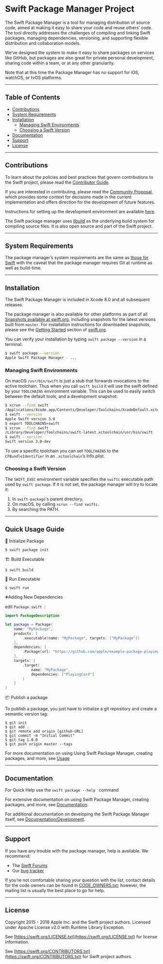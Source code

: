# Swift Package Manager Project

The Swift Package Manager is a tool for managing distribution of source code, aimed at making it easy to share your code and reuse others’ code. The tool directly addresses the challenges of compiling and linking Swift packages, managing dependencies, versioning, and supporting flexible distribution and collaboration models.

We’ve designed the system to make it easy to share packages on services like GitHub, but packages are also great for private personal development, sharing code within a team, or at any other granularity.

Note that at this time the Package Manager has no support for iOS, watchOS, or tvOS platforms.

---

## Table of Contents

* [Contributions](#contributions)
* [System Requirements](#system-requirements)
* [Installation](#installation)
  * [Managing Swift Environments](#managing-swift-environments)
  * [Choosing a Swift Version](#choosing-a-swift-version)
* [Documentation](#documentation)
* [Support](#support)
* [License](#license)

---

## Contributions

To learn about the policies and best practices that govern contributions to the Swift project, please read the [Contributor Guide](https://swift.org/contributing/).

If you are interested in contributing, please read the [Community Proposal](Documentation/PackageManagerCommunityProposal.md), which provides some context for decisions made in the current implementation and offers direction for the development of future features.

Instructions for setting up the development environment are available [here](Documentation/Development.md).

The Swift package manager uses [llbuild](https://github.com/apple/swift-llbuild) as the underlying build system for compiling source files.  It is also open source and part of the Swift project.

---

## System Requirements

The package manager’s system requirements are the same as [those for Swift](https://github.com/apple/swift#system-requirements) with the caveat that the package manager requires Git at runtime as well as build-time.

---

## Installation

The Swift Package Manager is included in Xcode 8.0 and all subsequent releases.

The package manager is also available for other platforms as part of all [Snapshots available at swift.org](https://swift.org/download/), including snapshots for the latest versions built from `master`. For installation instructions for downloaded snapshots, please see the [Getting Started](https://swift.org/getting-started/#installing-swift) section of [swift.org](https://swift.org).

You can verify your installation by typing `swift package --version` in a terminal:

```sh
$ swift package --version
Apple Swift Package Manager - ...
```

### Managing Swift Environments

On macOS `/usr/bin/swift` is just a stub that forwards invocations to the active
toolchain. Thus when you call `swift build` it will use the swift defined by
your `TOOLCHAINS` environment variable. This can be used to easily switch
between the default tools, and a development snapshot:

```sh
$ xcrun --find swift
/Applications/Xcode.app/Contents/Developer/Toolchains/XcodeDefault.xctoolchain/usr/bin/swift
$ swift --version
Apple Swift version 3.0
$ export TOOLCHAINS=swift
$ xcrun --find swift
/Library/Developer/Toolchains/swift-latest.xctoolchain/usr/bin/swift
$ swift --version
Swift version 3.0-dev
```

To use a specific toolchain you can set `TOOLCHAINS` to the `CFBundleIdentifier` in an `.xctoolchain`’s Info.plist.

### Choosing a Swift Version

The `SWIFT_EXEC` environment variable specifies the `swiftc` executable path used by `swift package`. If it is not set, the package manager will try to locate it:

1. In `swift-package`'s parent directory.
2. On macOS, by calling `xcrun --find swiftc`.
3. By searching the PATH.

---
## Quick Usage Guide

🏁 Initialize Package
```
$ swift package init
```

🏗 Build Executable

```
$ swift build
```
💨 Run Executable
```
$ swift run
```
➕Adding New Dependencies

edit ```Package.swift ```:

```swift
import PackageDescription

let package = Package(
    name: "MyPackage",
    products: [
        .executable(name: "MyPackage", targets: ["MyPackage"])
    ],
    dependencies: [
        .Package(url: "https://github.com/apple/example-package-playingcard.git", majorVersion: 3),
    ],
    targets: [
        .target(
            name: "MyPackage",
            dependencies: ["PlayingCard"]
        )
    ]
)
```
📦 Publish a package

To publish a package, you just have to initialize a git repository and create a semantic version tag:
```
$ git init
$ git add .
$ git remote add origin [github-URL]
$ git commit -m "Initial Commit"
$ git tag 1.0.0
$ git push origin master --tags
```
For more documentation on using Using Swift Package Manager, creating packages, and more, see [Usage](https://github.com/apple/swift-package-manager/blob/master/Documentation/Usage.md#usage)

---

## Documentation

For Quick Help use the ```swift package --help ``` command 

For extensive documentation on using Swift Package Manager, creating packages, and more, see [Documentation](Documentation).

For additional documentation on developing the Swift Package Manager itself, see [Documentation/Development](Documentation/Development.md).

---

## Support

If you have any trouble with the package manager, help is available. We recommend:

* The [Swift Forums](https://forums.swift.org/c/swift-users)
* Our [bug tracker](http://bugs.swift.org)

If you’re not comfortable sharing your question with the list, contact details for the code owners can be found in [CODE_OWNERS.txt](CODE_OWNERS.txt); however, the mailing list is usually the best place to go for help.

---

## License

Copyright 2015 - 2018 Apple Inc. and the Swift project authors. Licensed under Apache License v2.0 with Runtime Library Exception.

See [https://swift.org/LICENSE.txt](https://swift.org/LICENSE.txt) for license information.

See [https://swift.org/CONTRIBUTORS.txt](https://swift.org/CONTRIBUTORS.txt) for Swift project authors.
